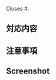 <!-- Issue 番号を記載する -->
Closes #.

## 対応内容

<!-- 具体的にどのような機能追加・修正を行ったか記載する -->

## 注意事項

<!-- この PR では対応しない内容や、レビューにあたっての留意事項を記載する -->

## Screenshot

<!-- 差分がわかるキャプチャを添付する -->

